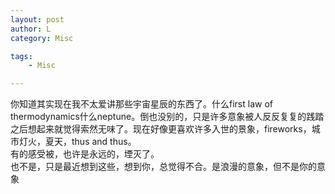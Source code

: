 ```yaml
---
layout: post
author: L
category: Misc

tags:
    - Misc

---
```

你知道其实现在我不太爱讲那些宇宙星辰的东西了。什么first law of thermodynamics什么neptune。倒也没别的，只是许多意象被人反反复复的践踏之后想起来就觉得索然无味了。现在好像更喜欢许多入世的景象，fireworks，城市灯火，夏天，thus and thus。<br>
有的感受被，也许是永远的，堙灭了。<br>
也不是，只是最近想到这些，想到你，总觉得不合。是浪漫的意象，但不是你的意象<br>

